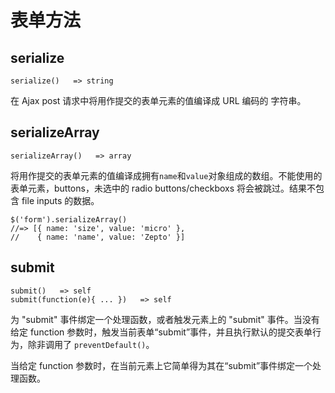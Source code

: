 # 表单方法

## serialize

```
serialize()   => string 
```

在 Ajax post 请求中将用作提交的表单元素的值编译成 URL 编码的 字符串。

## serializeArray

```
serializeArray()   => array 
```

将用作提交的表单元素的值编译成拥有`name`和`value`对象组成的数组。不能使用的表单元素，buttons，未选中的 radio buttons/checkboxs 将会被跳过。结果不包含 file inputs 的数据。

```
$('form').serializeArray()
//=> [{ name: 'size', value: 'micro' },
//    { name: 'name', value: 'Zepto' }] 
```

## submit

```
submit()   => self
submit(function(e){ ... })   => self 
```

为 "submit" 事件绑定一个处理函数，或者触发元素上的 "submit" 事件。当没有给定 function 参数时，触发当前表单“submit”事件，并且执行默认的提交表单行为，除非调用了 `preventDefault()`。

当给定 function 参数时，在当前元素上它简单得为其在“submit”事件绑定一个处理函数。